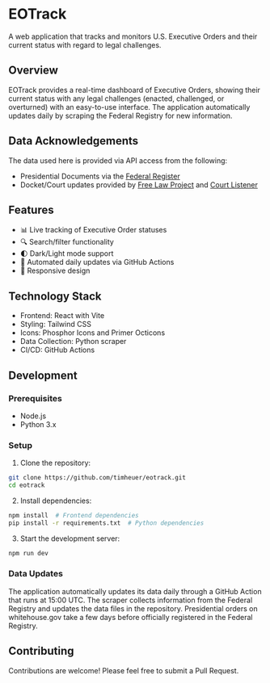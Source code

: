# EOTrack

A web application that tracks and monitors U.S. Executive Orders and their current status with regard to legal challenges.

## Overview

EOTrack provides a real-time dashboard of Executive Orders, showing their current status with any legal challenges (enacted, challenged, or overturned) with an easy-to-use interface. The application automatically updates daily by scraping the Federal Registry for new information.

## Data Acknowledgements

The data used here is provided via API access from the following:

- Presidential Documents via the [Federal Register](https://www.federalregister.gov/)
- Docket/Court updates provided by [Free Law Project](https://free.law/) and [Court Listener](https://www.courtlistener.com/)

## Features

- 📊 Live tracking of Executive Order statuses
- 🔍 Search/filter functionality
- 🌓 Dark/Light mode support
- 🤖 Automated daily updates via GitHub Actions
- 📱 Responsive design

## Technology Stack

- Frontend: React with Vite
- Styling: Tailwind CSS
- Icons: Phosphor Icons and Primer Octicons
- Data Collection: Python scraper
- CI/CD: GitHub Actions

## Development

### Prerequisites

- Node.js
- Python 3.x

### Setup

1. Clone the repository:
```bash
git clone https://github.com/timheuer/eotrack.git
cd eotrack
```

2. Install dependencies:
```bash
npm install  # Frontend dependencies
pip install -r requirements.txt  # Python dependencies
```

3. Start the development server:
```bash
npm run dev
```

### Data Updates

The application automatically updates its data daily through a GitHub Action that runs at 15:00 UTC. The scraper collects information from the Federal Registry and updates the data files in the repository. Presidential orders on whitehouse.gov take a few days before officially registered in the Federal Registry.

## Contributing

Contributions are welcome! Please feel free to submit a Pull Request.